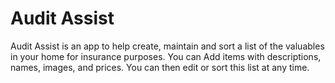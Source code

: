 Audit Assist
=======

Audit Assist is an app to help create, maintain and sort a list of the valuables in your home for insurance purposes. You can Add items with descriptions, names, images, and prices. You can then edit or sort this list at any time.
